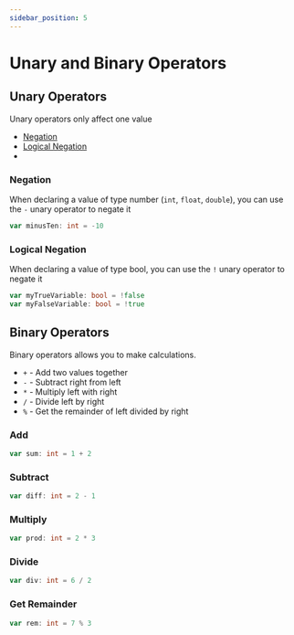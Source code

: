 ```yaml
---
sidebar_position: 5
---
```


# Unary and Binary Operators

## Unary Operators

Unary operators only affect one value

- [Negation](#negation)
- [Logical Negation](#logical-negation)
- 
### Negation

When declaring a value of type number (`int`, `float`, `double`), you can use the `-` unary operator to negate it

```go
var minusTen: int = -10
```

### Logical Negation

When declaring a value of type bool, you can use the `!` unary operator to negate it

```go
var myTrueVariable: bool = !false
var myFalseVariable: bool = !true
```

## Binary Operators

Binary operators allows you to make calculations.

- `+` - Add two values together
- `-` - Subtract right from left
- `*` - Multiply left with right
- `/` - Divide left by right
- `%` - Get the remainder of left divided by right

### Add

```go
var sum: int = 1 + 2
```

### Subtract

```go
var diff: int = 2 - 1
```

### Multiply

```go
var prod: int = 2 * 3
```

### Divide

```go
var div: int = 6 / 2
```

### Get Remainder

```go
var rem: int = 7 % 3
```